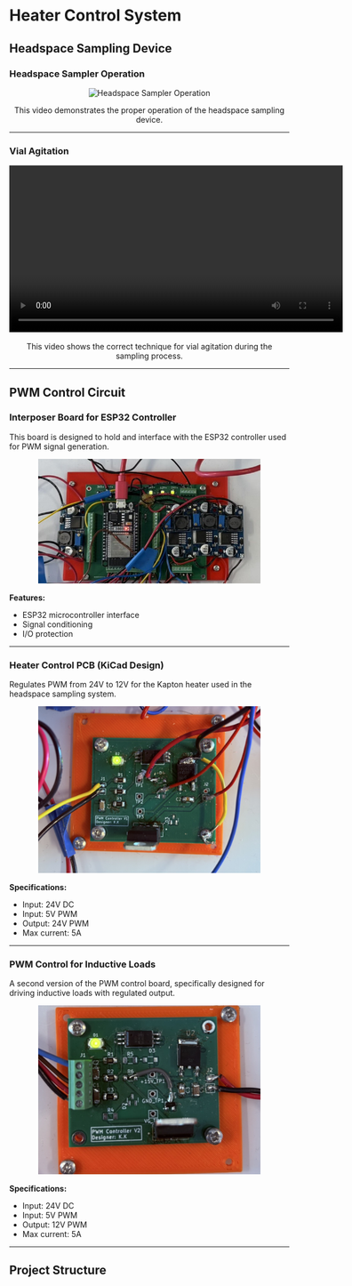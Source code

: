 # Heater Control System

## Headspace Sampling Device

### Headspace Sampler Operation
<div style="text-align:center">
<img src="Documents/Videos/Headspace%20Sampling%20Device%20Operation.gif" width="600" alt="Headspace Sampler Operation">
</div>
<p style="text-align:center">This video demonstrates the proper operation of the headspace sampling device.</p>

---

### Vial Agitation
<div style="text-align:center">
<video width="600" controls loop>
  <source src="Documents/Videos/Vial%20Agitation.mp4" type="video/mp4">
  Your browser does not support the video tag.
</video>
</div>
<p style="text-align:center">This video shows the correct technique for vial agitation during the sampling process.</p>

---

## PWM Control Circuit

### Interposer Board for ESP32 Controller
This board is designed to hold and interface with the ESP32 controller used for PWM signal generation.

<div style="text-align:center">
<img src="Interpose/Images/Interpose.JPEG" width="400" alt="Interpose Control Board">
</div>

**Features:**
- ESP32 microcontroller interface
- Signal conditioning
- I/O protection

---

### Heater Control PCB (KiCad Design)
Regulates PWM from 24V to 12V for the Kapton heater used in the headspace sampling system.

<div style="text-align:center">
<img src="Heater-Control-PCB/Images/PWM%20controller%20V1.JPEG" width="400" alt="PWM Control Board V1">
</div>

**Specifications:**
- Input: 24V DC
- Input: 5V PWM
- Output: 24V PWM
- Max current: 5A

---

### PWM Control for Inductive Loads
A second version of the PWM control board, specifically designed for driving inductive loads with regulated output.

<div style="text-align:center">
<img src="PWM%20Control%20Circuit/Images/PWM%20Controller%20V2.JPEG" width="400" alt="PWM Control Board V2">
</div>

**Specifications:**
- Input: 24V DC
- Input: 5V PWM
- Output: 12V PWM
- Max current: 5A

---

## Project Structure